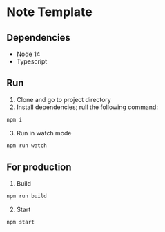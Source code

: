 # Note Template

## Dependencies
- Node 14
- Typescript

## Run
1. Clone and go to project directory
2. Install dependencies; rull the following command:
```bash
npm i
```
3. Run in watch mode
```bash
npm run watch
```

## For production
1. Build
```bash
npm run build
```
2. Start
```bash
npm start
```